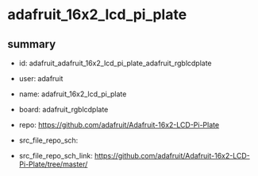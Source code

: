 # adafruit_16x2_lcd_pi_plate
 
## summary 
* id: adafruit_adafruit_16x2_lcd_pi_plate_adafruit_rgblcdplate
* user: adafruit
* name: adafruit_16x2_lcd_pi_plate
* board: adafruit_rgblcdplate
* repo: https://github.com/adafruit/Adafruit-16x2-LCD-Pi-Plate



* src_file_repo_sch: 
* src_file_repo_sch_link: https://github.com/adafruit/Adafruit-16x2-LCD-Pi-Plate/tree/master/




